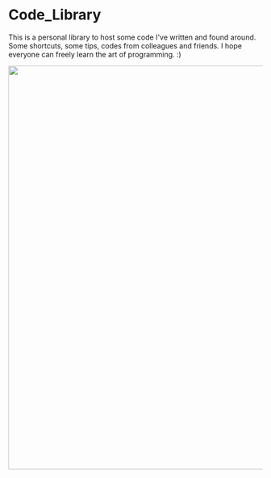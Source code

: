 # Code_Library
This is a personal library to host some code I've written and found around. Some shortcuts, some tips, codes from colleagues and friends. I hope everyone can freely learn the art of programming. :)

<center><img src="https://static.wikia.nocookie.net/starwars/images/c/cf/Jedi_Archives.png/revision/latest/scale-to-width-down/1000?cb=20180704111733" width = 800></center>
